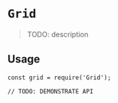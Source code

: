 # `Grid`

> TODO: description

## Usage

```
const grid = require('Grid');

// TODO: DEMONSTRATE API
```
